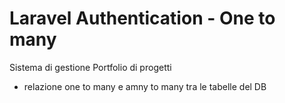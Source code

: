 # Laravel Authentication - One to many

Sistema di gestione Portfolio di progetti 
- relazione one to many e amny to many tra le tabelle del DB